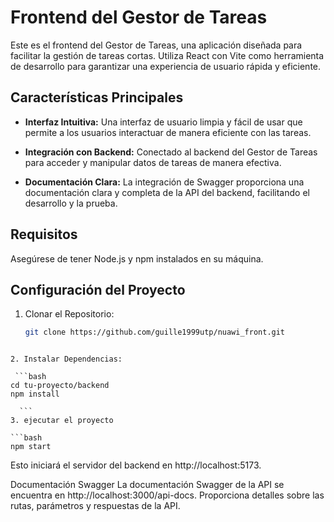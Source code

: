 # Frontend del Gestor de Tareas

Este es el frontend del Gestor de Tareas, una aplicación diseñada para facilitar la gestión de tareas cortas. Utiliza React con Vite como herramienta de desarrollo para garantizar una experiencia de usuario rápida y eficiente.

## Características Principales

- **Interfaz Intuitiva:** Una interfaz de usuario limpia y fácil de usar que permite a los usuarios interactuar de manera eficiente con las tareas.

- **Integración con Backend:** Conectado al backend del Gestor de Tareas para acceder y manipular datos de tareas de manera efectiva.

- **Documentación Clara:** La integración de Swagger proporciona una documentación clara y completa de la API del backend, facilitando el desarrollo y la prueba.

## Requisitos

Asegúrese de tener Node.js y npm instalados en su máquina.

## Configuración del Proyecto

1. Clonar el Repositorio:

   ```bash
   git clone https://github.com/guille1999utp/nuawi_front.git
   
  ```

2. Instalar Dependencias:

   ```bash
  cd tu-proyecto/backend
  npm install

    ```
3. ejecutar el proyecto

 ```bash
npm start
  ```
Esto iniciará el servidor del backend en http://localhost:5173.

Documentación Swagger
La documentación Swagger de la API se encuentra en http://localhost:3000/api-docs. Proporciona detalles sobre las rutas, parámetros y respuestas de la API.
